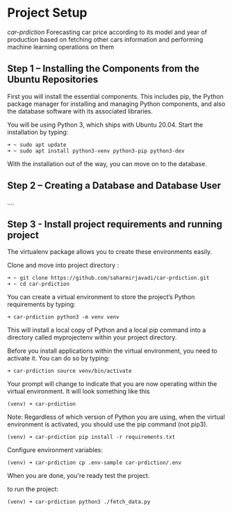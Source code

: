 # Project Setup

*car-prdiction*
Forecasting car price according to its model and year of production based on fetching other cars information and performing machine learning operations on them



## Step 1 – Installing the Components from the Ubuntu Repositories

First you will install the essential components. This includes pip, the Python package manager for installing and managing Python components, and also the database software with its associated libraries.

You will be using Python 3, which ships with Ubuntu 20.04. Start the installation by typing:

    ➜ ~ sudo apt update
    ➜ ~ sudo apt install python3-venv python3-pip python3-dev 

With the installation out of the way, you can move on to the database.

## Step 2 – Creating a Database and Database User
....

## Step 3 - Install project requirements and running project

The virtualenv package allows you to create these environments easily.

Clone and move into project directory :

    ➜ ~ git clone https://github.com/saharmirjavadi/car-prdiction.git
    ➜ ~ cd car-prdiction

You can create a virtual environment to store the project’s Python requirements by typing:

    ➜ car-prdiction python3 -m venv venv

This will install a local copy of Python and a local pip command into a directory called myprojectenv within your project directory.

Before you install applications within the virtual environment, you need to activate it. You can do so by typing:

    ➜ car-prdiction source venv/bin/activate

Your prompt will change to indicate that you are now operating within the virtual environment. It will look something like this 

    (venv) ➜ car-prdiction


Note: Regardless of which version of Python you are using, when the virtual environment is activated, you should use the pip command (not pip3).

    (venv) ➜ car-prdiction pip install -r requirements.txt


Configure environment variables:

    (venv) ➜ car-prdiction cp .env-sample car-prdiction/.env


When you are done, you're ready test the project.


to run the project:

    (venv) ➜ car-prdiction python3 ./fetch_data.py
